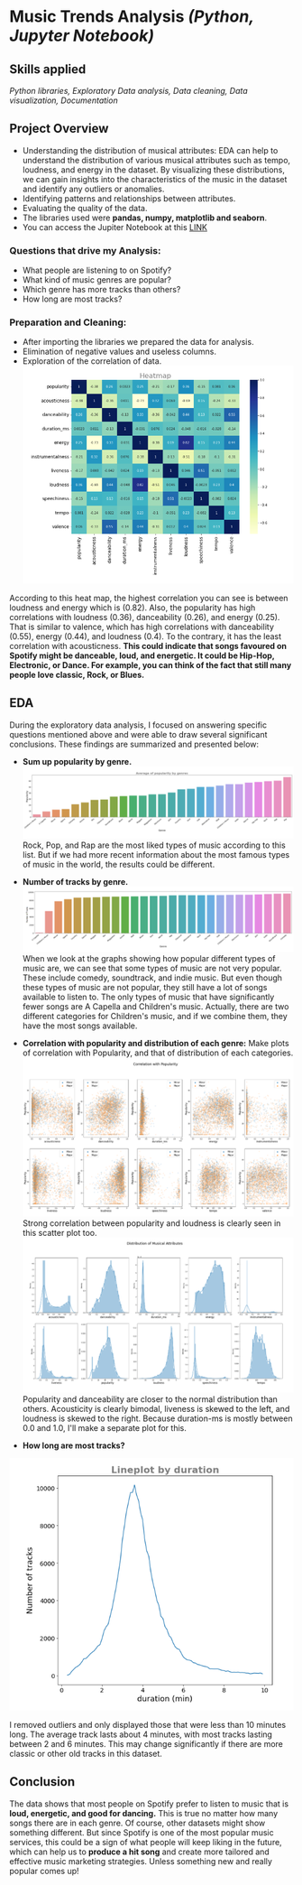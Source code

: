 # Music Trends Analysis *(Python, Jupyter Notebook)*
## Skills applied
*Python libraries, Exploratory Data analysis, Data cleaning, Data visualization, Documentation*
## Project Overview
- Understanding the distribution of musical attributes: EDA can help to understand the distribution of various musical attributes such as tempo, loudness, and energy in the dataset. By visualizing these distributions, we can gain insights into the characteristics of the music in the dataset and identify any outliers or anomalies.
- Identifying patterns and relationships between attributes.
- Evaluating the quality of the data.
- The libraries used were **pandas, numpy, matplotlib and seaborn**.
- You can access the Jupiter Notebook at this [LINK](https://github.com/subhojitdas859/Music_Trends_Analysis/tree/main/files)
### Questions that drive my Analysis:
- What people are listening to on Spotify?
- What kind of music genres are popular?
- Which genre has more tracks than others?
- How long are most tracks?
### Preparation and Cleaning:
- After importing the libraries we prepared the data for analysis.
- Elimination of negative values and useless columns.
- Exploration of the correlation of data.
![alt text](img/1.png)

According to this heat map, the highest correlation you can see is between loudness and energy which is (0.82). Also, the popularity has high correlations with loudness (0.36), danceability (0.26), and energy (0.25). That is similar to valence, which has high correlations with danceability (0.55), energy (0.44), and loudness (0.4). To the contrary, it has the least correlation with acousticness. **This could indicate that songs favoured on Spotify might be danceable, loud, and energetic. It could be Hip-Hop, Electronic, or Dance. For example, you can think of the fact that still many people love classic, Rock, or Blues.**
## EDA
During the exploratory data analysis, I focused on answering specific questions mentioned above and were able to draw several significant conclusions. These findings are summarized and presented below:

- **Sum up popularity by genre.**
![alt text](img/2.png)
Rock, Pop, and Rap are the most liked types of music according to this list. But if we had more recent information about the most famous types of music in the world, the results could be different.

- **Number of tracks by genre.**
![alt text](img/3.png)
When we look at the graphs showing how popular different types of music are, we can see that some types of music are not very popular. These include comedy, soundtrack, and indie music. But even though these types of music are not popular, they still have a lot of songs available to listen to. The only types of music that have significantly fewer songs are A Capella and Children's music. Actually, there are two different categories for Children's music, and if we combine them, they have the most songs available.

- **Correlation with popularity and distribution of each genre:** Make plots of correlation with Popularity, and that of distribution of each categories.
![alt text](img/4.png)
Strong correlation between popularity and loudness is clearly seen in this scatter plot too.
![alt text](img/5.png)
Popularity and danceability are closer to the normal distribution than others. Acousticity is clearly bimodal, liveness is skewed to the left, and loudness is skewed to the right. Because duration-ms is mostly between 0.0 and 1.0, I'll make a separate plot for this.
- **How long are most tracks?**

![alt text](img/6.png)

I removed outliers and only displayed those that were less than 10 minutes long. The average track lasts about 4 minutes, with most tracks lasting between 2 and 6 minutes. This may change significantly if there are more classic or other old tracks in this dataset.
## Conclusion
The data shows that most people on Spotify prefer to listen to music that is **loud, energetic, and good for dancing.** This is true no matter how many songs there are in each genre. Of course, other datasets might show something different. But since Spotify is one of the most popular music services, this could be a sign of what people will keep liking in the future, which can help us to **produce a hit song** and create more tailored and effective music marketing strategies. Unless something new and really popular comes up!
